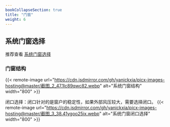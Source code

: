 ```yaml
---
bookCollapseSection: true
title: "门窗"
weight: 6
---
```


## 系统门窗选择

推荐查看 [系统门窗选择](https://www.zhihu.com/question/42222223)

### 门窗结构

{{< remote-image url="https://cdn.jsdmirror.com/gh/yanickxia/picx-images-hosting@master/截图_2_47.1lc89qwc82.webp" alt="系统门窗结构" width="800" >}}

闭口选择：闭口针对的是窗户的稳定性，如果外部风压较大，需要选择闭口。
{{< remote-image url="https://cdn.jsdmirror.com/gh/yanickxia/picx-images-hosting@master/截图_3_38.41ygoo25ix.webp" alt="系统门窗闭口选择" width="800" >}}

